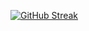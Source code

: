 [![GitHub Streak](https://streak-stats.demolab.com?user=Trysha-rbrn&theme=modern-lilac2&border_radius=5&mode=weekly)](https://git.io/streak-stats)
